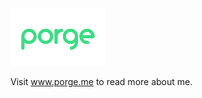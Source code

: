 <img src="https://raw.githubusercontent.com/felipefpx/felipefpx/main/images/porge_logo.svg" width=152>
<p>Visit <a href="http://www.porge.me" target="_blank">www.porge.me</a> to read more about me.</p>
